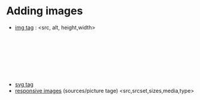# Adding images 

 - [img tag](./gallery) : <src, alt, height,width>
 - [svg tag](./svg) <svg> (inline, svg, object embedding)
 - [responsive images](./responsivegallery) (sources/picture tage) <src,srcset,sizes,media,type>
